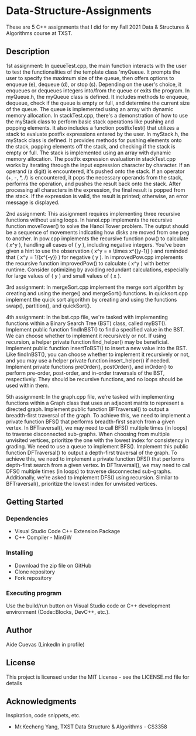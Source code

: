 # Data-Structure-Assignments
These are 5  C++ assignments that I did for my Fall 2021 Data & Structures & Algorithms course at TXST.

## Description 
 
1st assignment: In queueTest.cpp, the main function interacts with the user to test the functionalities of the template class 'myQueue. It prompts the user to specify the maximum size of the queue, then offers options to enqueue (e), dequeue (d), or stop (s). Depending on the user's choice, it enqueues or dequeues integers into/from the queue or exits the program. In myQueue.h, the myQueue class is defined. It includes methods to enqueue, dequeue, check if the queue is empty or full, and determine the current size of the queue. The queue is implemented using an array with dynamic memory allocation.
In stackTest.cpp, there's a demonstration of how to use the myStack class to perform basic stack operations like pushing and popping elements. It also includes a function postfixTest() that utilizes a stack to evaluate postfix expressions entered by the user.
In myStack.h, the myStack class is defined. It provides methods for pushing elements onto the stack, popping elements off the stack, and checking if the stack is empty or full. The stack is implemented using an array with dynamic memory allocation.
The postfix expression evaluation in stackTest.cpp works by iterating through the input expression character by character. If an operand (a digit) is encountered, it's pushed onto the stack. If an operator (+, -, *, /) is encountered, it pops the necessary operands from the stack, performs the operation, and pushes the result back onto the stack. After processing all characters in the expression, the final result is popped from the stack. If the expression is valid, the result is printed; otherwise, an error message is displayed.
 
2nd assignment: This assignment requires implementing three recursive functions without using loops. In hanoi.cpp implements the recursive function moveTower() to solve the Hanoi Tower problem. The output should be a sequence of movements indicating how disks are moved from one peg to another. In pow.cpp implements the recursive function pow() to calculate \( x^y \), handling all cases of \( y \), including negative integers. You've been given a hint to use the observation \( x^y = x \times x^{(y-1)} \) and reminded that \( x^y = 1/(x^{-y}) \) for negative \( y \). In improvedPow.cpp implements the recursive function improvedPow() to calculate \( x^y \) with better runtime. Consider optimizing by avoiding redundant calculations, especially for large values of \( y \) and small values of \( x \). 

3rd assignment: In mergeSort.cpp implement the merge sort algorithm by creating and using the merge() and mergeSort() functions. In quicksort.cpp implement the quick sort algorithm by creating and using the functions swap(), partition(), and quickSort(). 

4th assignment: In the bst.cpp file, we're tasked with implementing functions within a Binary Search Tree (BST) class, called myBST(). Implement public function findInBST() to find a specified value in the BST. We can choose whether to implement it recursively or not. If using recursion, a helper private function find_helper() may be beneficial. Implement public function insertToBST() to insert a new value into the BST. Like findInBST(), you can choose whether to implement it recursively or not, and you may use a helper private function insert_helper() if needed. Implement private functions preOrder(), postOrder(), and inOrder() to perform pre-order, post-order, and in-order traversals of the BST, respectively. They should be recursive functions, and no loops should be used within them.

5th assignment: In the graph.cpp file, we're tasked with implementing functions within a Graph class that uses an adjacent matrix to represent a directed graph. Implement public function BFTraversal() to output a breadth-first traversal of the graph. To achieve this, we need to implement a private function BFS() that performs breadth-first search from a given vertex. In BFTraversal(), we may need to call BFS() multiple times (in loops) to traverse disconnected sub-graphs. When choosing from multiple unvisited vertices, prioritize the one with the lowest index for consistency in grading. We need to use a queue to implement BFS(). Implement this public function DFTraversal() to output a depth-first traversal of the graph. To achieve this, we need to implement a private function DFS() that performs depth-first search from a given vertex. In DFTraversal(), we may need to call DFS() multiple times (in loops) to traverse disconnected sub-graphs. Additionally, we're asked to implement DFS() using recursion. Similar to BFTraversal(), prioritize the lowest index for unvisited vertices.

## Getting Started

### Dependencies

* Visual Studio Code C++ Extension Package
* C++ Compiler - MinGW

### Installing

* Download the zip file on GitHub
* Clone repository
* Fork repository

### Executing program

Use the build/run button on Visual Studio code or C++ development environment (Code::Blocks, DevC++, etc.).

## Author

Aide Cuevas (LinkedIn in profile)

## License

This project is licensed under the MIT License - see the LICENSE.md file for details

## Acknowledgments 

Inspiration, code snippets, etc.
* Mr.Kecheng Yang, TXST Data Structure & Algorithms - CS3358 

